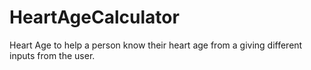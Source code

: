# HeartAgeCalculator
Heart Age to help a person know their heart age from a giving different inputs from the user.
